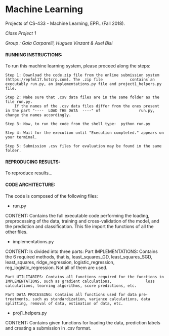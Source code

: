 # Machine Learning
Projects of CS-433 - Machine Learning, EPFL (Fall 2018).

_Class Project 1_

_Group : Gaia Carparelli, Hugues Vinzant & Axel Bisi_


#### RUNNING INSTRUCTIONS:

To run this machine learning system, please proceed along the steps:

	Step 1: Download the code.zip file from the online submission system (https://epfml17.hotcrp.com). The .zip file 	        contains an executably run.py, an implementations.py file and project1_helpers.py file.
	
	Step 2: Make sure that .csv data files are in the same folder as the file run.py. 
		If the names of the .csv data files differ from the ones present in the part "----  LOAD THE DATA  ----" of 	    	    run.py, change the names accordingly.

	Step 3: Now, to run the code from the shell type:  python run.py 

	Step 4: Wait for the execution until "Execution completed." appears on your terminal.
	
	Step 5: Submission .csv files for evaluation may be found in the same folder.


#### REPRODUCING RESULTS:

To reproduce results...

#### CODE ARCHITECTURE:

The code is composed of the following files:

 - run.py
 
 CONTENT: Contains the full executable code performing the loading, preprocessing of the data, training and cross-validation of the model, and the prediction and classification. This file import the functions of all the other files.

 - implementations.py
 
 CONTENT: Is divided into three parts:
 	Part IMPLEMENTATIONS: Contains the 6 required methods, that is, least_squares_GD, least_squares_SGD, least_squares, 				  ridge_regression, logistic_regression, reg_logistic_regression. Not all of them are used.
	
	Part UTILITARIES: Contains all functions required for the functions in IMPLEMENTATIONS, such as gradient calculations, 				 loss calculations, learning algorithms, score predictions, etc.  
	
	Part DATA PROCESSING: Contains all functions used for data pre-treatments, such as standardization, variance calculations, data splitting, removal of data, estimation of data, etc.
	
- proj1_helpers.py

CONTENT: Contains given functions for loading the data, prediction labels and creating a submission in .csv format.



